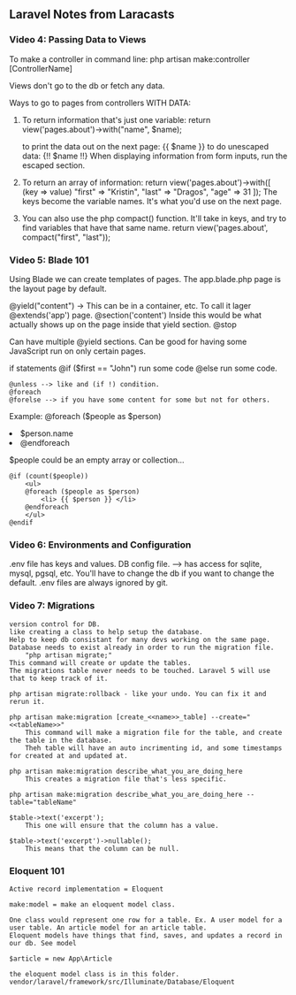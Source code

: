 ## Laravel Notes from Laracasts ##

### Video 4: Passing Data to Views ###
To make a controller in command line:
	php artisan make:controller [ControllerName]

Views don't go to the db or fetch any data. 

Ways to go to pages from controllers WITH DATA: 

1. To return information that's just one variable:
	return view('pages.about')->with("name", $name);

	to print the data out on the next page: {{ $name }}
	to do unescaped data: {!! $name !!} 
	When displaying information from form inputs, run the escaped section.

2. To return an array of information:
	return view('pages.about')->with([
		(key 	=> value)
		"first"	=> "Kristin",
		"last"	=> "Dragos",
		"age"	=> 31
		]);
	The keys become the variable names. It's what you'd use on the next page. 

3. You can also use the php compact() function. It'll take in keys, and try to find variables that have that same name.
	return view('pages.about', compact("first", "last"));

### Video 5: Blade 101 ###

Using Blade we can create templates of pages. 
The app.blade.php page is the layout page by default. 

@yield("content")  -> This can be in a container, etc. 
To call it lager @extends('app') page.
@section('content')
	Inside this would be what actually shows up on the page inside that yield section.
@stop

Can have multiple @yield sections. Can be good for having some JavaScript run on only certain pages. 

if statements
	@if ($first == "John")
		run some code
	@else 
		run some code.

	@unless --> like and (if !) condition.
	@foreach
	@forelse --> if you have some content for some but not for others.

Example: 
	@foreach ($people as $person)
		<li> $person.name <li>
	@endforeach

$people could be an empty array or collection... 
	
	@if (count($people))
		<ul>
		@foreach ($people as $person)
			<li> {{ $person }} </li>
		@endforeach
		</ul>
	@endif


### Video 6: Environments and Configuration ###

.env file has keys and values.
	DB config file. --> has access for sqlite, mysql, pgsql, etc. 
		You'll have to change the db if you want to change the default.
.env files are always ignored by git.


### Video 7: Migrations ###

	version control for DB.
	like creating a class to help setup the database. 
	Help to keep db consistant for many devs working on the same page.
	Database needs to exist already in order to run the migration file.
		"php artisan migrate;"
	This command will create or update the tables.
	The migrations table never needs to be touched. Laravel 5 will use that to keep track of it.

	php artisan migrate:rollback - like your undo. You can fix it and rerun it. 

	php artisan make:migration [create_<<name>>_table] --create="<<tableName>>"
		This command will make a migration file for the table, and create the table in the database. 
		Theh table will have an auto incrimenting id, and some timestamps for created at and updated at.

	php artisan make:migration describe_what_you_are_doing_here
		This creates a migration file that's less specific.

	php artisan make:migration describe_what_you_are_doing_here --table="tableName"

	$table->text('excerpt');
		This one will ensure that the column has a value.

	$table->text('excerpt')->nullable();
		This means that the column can be null.

### Eloquent 101 ###

	Active record implementation = Eloquent

	make:model = make an eloquent model class.

	One class would represent one row for a table. Ex. A user model for a user table. An article model for an article table.
	Eloquent models have things that find, saves, and updates a record in our db. See model

	$article = new App\Article

	the eloquent model class is in this folder.
	vendor/laravel/framework/src/Illuminate/Database/Eloquent